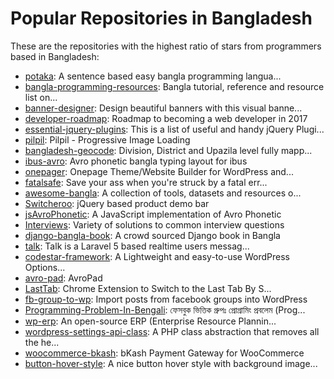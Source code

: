 # Popular Repositories in Bangladesh

These are the repositories with the highest ratio of stars from programmers based in Bangladesh:

- [potaka](https://github.com/ikrum/potaka): A sentence based easy bangla programming langua...
- [bangla-programming-resources](https://github.com/me-shaon/bangla-programming-resources): Bangla tutorial, reference and resource list on...
- [banner-designer](https://github.com/hasinhayder/banner-designer): Design beautiful banners with this visual banne...
- [developer-roadmap](https://github.com/kamranahmedse/developer-roadmap): Roadmap to becoming a web developer in 2017
- [essential-jquery-plugins](https://github.com/hasinhayder/essential-jquery-plugins): This is a list of useful and handy jQuery Plugi...
- [pilpil](https://github.com/zafree/pilpil):  Pilpil - Progressive Image Loading 
- [bangladesh-geocode](https://github.com/nuhil/bangladesh-geocode): Division, District and Upazila level fully mapp...
- [ibus-avro](https://github.com/sarim/ibus-avro): Avro phonetic bangla typing layout for ibus
- [onepager](https://github.com/themexpert/onepager): Onepage Theme/Website Builder for WordPress and...
- [fatalsafe](https://github.com/hasinhayder/fatalsafe): Save your ass when you're struck by a fatal err...
- [awesome-bangla](https://github.com/banglakit/awesome-bangla): A collection of tools, datasets and resources o...
- [Switcheroo](https://github.com/OriginalEXE/Switcheroo): jQuery based product demo bar
- [jsAvroPhonetic](https://github.com/torifat/jsAvroPhonetic): A JavaScript implementation of Avro Phonetic
- [Interviews](https://github.com/kdn251/Interviews): Variety of solutions to common interview questions
- [django-bangla-book](https://github.com/masnun/django-bangla-book): A crowd sourced Django book in Bangla 
- [talk](https://github.com/nahid/talk): Talk is a Laravel 5 based realtime users messag...
- [codestar-framework](https://github.com/Codestar/codestar-framework): A Lightweight and easy-to-use WordPress Options...
- [avro-pad](https://github.com/omicronlab/avro-pad): AvroPad
- [LastTab](https://github.com/hasinhayder/LastTab): Chrome Extension to Switch to the Last Tab By S...
- [fb-group-to-wp](https://github.com/tareq1988/fb-group-to-wp): Import posts from facebook groups into WordPress
- [Programming-Problem-In-Bengali](https://github.com/hasancse91/Programming-Problem-In-Bengali): ফেসবুক ভিত্তিক গ্রুপঃ প্রোগ্রামিং প্রবলেম (Prog...
- [wp-erp](https://github.com/wp-erp/wp-erp): An open-source ERP (Enterprise Resource Plannin...
- [wordpress-settings-api-class](https://github.com/tareq1988/wordpress-settings-api-class): A PHP class abstraction that removes all the he...
- [woocommerce-bkash](https://github.com/tareq1988/woocommerce-bkash): bKash Payment Gateway for WooCommerce
- [button-hover-style](https://github.com/hasinhayder/button-hover-style): A nice button hover style with background image...
